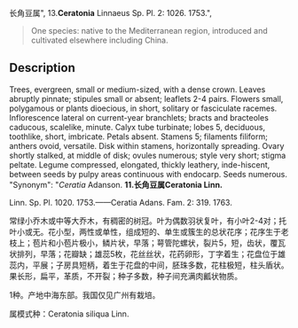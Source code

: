 长角豆属",
13.**Ceratonia** Linnaeus Sp. Pl. 2: 1026. 1753.",

> One species: native to the Mediterranean region, introduced and cultivated elsewhere including China.

## Description
Trees, evergreen, small or medium-sized, with a dense crown. Leaves abruptly pinnate; stipules small or absent; leaflets 2-4 pairs. Flowers small, polygamous or plants dioecious, in short, solitary or fasciculate racemes. Inflorescence lateral on current-year branchlets; bracts and bracteoles caducous, scalelike, minute. Calyx tube turbinate; lobes 5, deciduous, toothlike, short, imbricate. Petals absent. Stamens 5; filaments filiform; anthers ovoid, versatile. Disk within stamens, horizontally spreading. Ovary shortly stalked, at middle of disk; ovules numerous; style very short; stigma peltate. Legume compressed, elongated, thickly leathery, inde-hiscent, between seeds by pulpy areas continuous with endocarp. Seeds numerous.
  "Synonym": "*Ceratia* Adanson.
**11.长角豆属Ceratonia Linn.**

Linn. Sp. Pl. 1020. 1753.——Ceratia Adans. Fam. 2: 319. 1763.

常绿小乔木或中等大乔木，有稠密的树冠。叶为偶数羽状复叶，有小叶2-4对；托叶小或无。花小型，两性或单性，组成短的、单生或簇生的总状花序；花序生于老枝上；苞片和小苞片极小，鳞片状，早落；萼管陀螺状，裂片5，短，齿状，覆瓦状排列，早落；花瓣缺；雄蕊5枚，花丝丝状，花药卵形，丁字着生；花盘位于雄蕊内，平展；子房具短柄，着生于花盘的中间，胚珠多数，花柱极短，柱头盾状。果长形，扁平，革质，不开裂；种子多数，种子间充满肉瓤状物质。

1种。产地中海东部。我国仅见广州有栽培。

属模式种：Ceratonia siliqua Linn.
